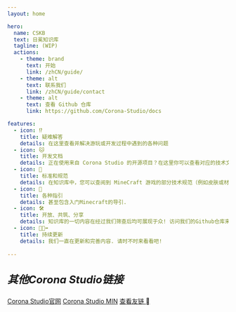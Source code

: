 ```yaml
---
layout: home

hero:
  name: CSKB
  text: 日冕知识库
  tagline: (WIP)
  actions:
    - theme: brand
      text: 开始
      link: /zhCN/guide/
    - theme: alt
      text: 联系我们
      link: /zhCN/guide/contact
    - theme: alt
      text: 查看 Github 仓库
      link: https://github.com/Corona-Studio/docs

features:
  - icon: ⁉️
    title: 疑难解答
    details: 在这里查看并解决游玩或开发过程中遇到的各种问题
  - icon: 🐱
    title: 开发文档
    details: 正在使用来自 Corona Studio 的开源项目？在这里你可以查看对应的技术文档。
  - icon: 🧩
    title: 标准和规范
    details: 在知识库中，您可以查阅到 MineCraft 游戏的部分技术规范（例如皮肤或材质）。  
  - icon: 🍰
    title: 各种指引
    details: 甚至包含入门Minecraft的导引.
  - icon: 🛠️
    title: 开放、共筑、分享
    details: 知识库的一切内容在经过我们筛查后均可展现于众! 访问我们的Github仓库来提交新内容和翻译吧!
  - icon: 🏃🏻‍➡️
    title: 持续更新
    details: 我们一直在更新和完善内容. 请时不时来看看吧!
    
---
```



<div class="VPFeatures f" style="margin-top: 1.9rem;" >
  <div  class="container f">
    <h5>
      <span style="font-size: x-large; font-weight: bold;">其他Corona Studio链接</span><br/>
    </h5>
    <div class="exlinks" style="margin-top: .8rem;">
      <a class="bitter exlink" target="_blank" href="https://corona.studio/" >Corona Studio官网</a>
      <a class="bitter exlink" target="_blank" href="https://min.corona.studio/" >Corona Studio MIN</a>
      <a class="bitter exlink" target="_blank" href="/zhCN/guide/links" >查看友链 <b class="x-icon">&#xe724;</b></a>
    </div>
  </div>
</div>
